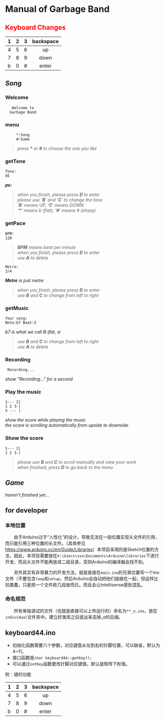 <!--spellcheck-off-->

# **Manual of Garbage Band**

## <font color=red>**Keyboard Changes**</font>

| 1 | 2 | 3 |  backspace  |
| - | - | - | :---------: |
| 4 | 5 | 6 |      up     |
| 7 | 8 | 9 |     down    |
| b | 0 | # |     enter   |

## ***Song***

### **Welcome**

       Welcome to
      Garbage Band

### **menu**

         *:Song
         #:Game
>*press **\*** or **#** to choose the one you like*

### **getTone**

    Tone:
    bE
***ps:***<br>
>*when you finish, please press **D** to enter*<br>
>*please use '**B**' and '**C**' to change the tone*<br>
>*'**B**' means UP, '**C**' means DOWN*<br>
>*'**\***' means b (flat), '**#**' means # (sharp)*

### **getPace**

    BPM:
    120
>***BPM** means beat per minute*<br>
>*when you finish, please press **D** to enter*<br>
>*use **A** to delete*

    Metre:
    3/4
***Metre** is just metre*<br>
>*when you finish, please press **D** to enter*<br>
>*use **B** and **C** to change from left to right*<br>

### **getMusic**

    Your song:
    Note:b7 Beat:3
*b7 is what we call B-flat, si*
>*use **B** and **C** to change from left to right*<br>
>*use **A** to delete*

### **Recording**

     Recording...
*show "Recording..." for a second*

### **Play the music**

    1--- 2|
    1 2 3-|
    5 --- |
*show the score while playing the music*<br>
*the score is scrolling automatically from upside to downside*<br>

### **Show the score**

    1--- 2|
    1 2 3-|
>*please use **B** and **C** to scroll manually and view your work*<br>
>*when finished, press **D** to go back to the menu*<br>

## ***Game***

*haven't finished yet...*

## for developer

### 本地位置

&emsp;&emsp;由于Arduino过于“人性化”的设计，导致无法在一般位置实现头文件的引用，而只能引用三种位置的头文件。（具体参见<https://www.arduino.cc/en/Guide/Libraries>）本项目采用的是Sketch位置的方法，因此，本项目需要放在`X:\Users\xxx\Documents\Arduino\libraries`下进行开发，而且头文件不能再放进二级目录，否则Arduino的编译器会找不到。

&emsp;&emsp;另外其实有非常暴力的开发方法，就是直接在`main.ino`的兄弟位置写一个ino文件（不要包含`loop`和`setup`，然后Arduino会自动把他们链接在一起，但这样比较愚蠢，只是把一个文件砍几段放而已。而且会让Intellisense感到混乱。

### 命名规范

&emsp;&emsp;所有单独调试的文件（也就是直接可以上传运行的）命名为`**_o.ino`，放在`individual`文件夹中。建立好类库之后提出来去掉_o的后缀。

## keyboard44.ino

- 初始化函数需要八个参数，对应键盘从左到右的针脚位置，可以缺省，默认为4~11。
- 接口函数是`char keyboard44::getKey();`
- 可以通过`setKey`函数更改针脚对应键值，默认是矩阵下标值。

附：键的功能

| 1 | 2 | 3 |  backspace  |
| - | - | - | :---------: |
| 4 | 5 | 6 |      up     |
| 7 | 8 | 9 |     down    |
| b | 0 | # |     enter   |
